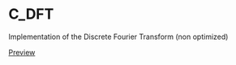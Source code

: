 # C_DFT
Implementation of the Discrete Fourier Transform (non optimized)

[Preview](https://youtu.be/oe1RLBEzb6s)
